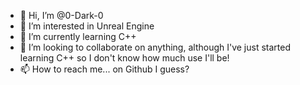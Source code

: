 - 👋 Hi, I’m @0-Dark-0
- 👀 I’m interested in Unreal Engine
- 🌱 I’m currently learning C++
- 💞️ I’m looking to collaborate on anything, although I've just started learning C++ so I don't know how much use I'll be!
- 📫 How to reach me... on Github I guess?

<!---
0-Dark-0/0-Dark-0 is a ✨ special ✨ repository because its `README.md` (this file) appears on your GitHub profile.
You can click the Preview link to take a look at your changes.
--->
